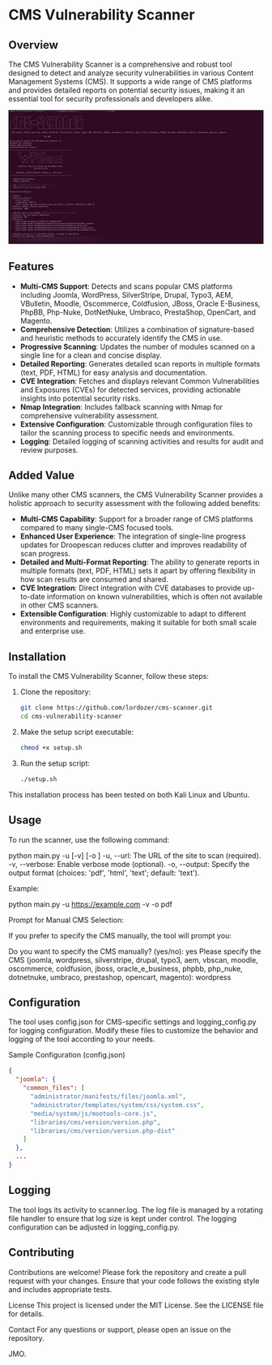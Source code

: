 # CMS Vulnerability Scanner

## Overview
The CMS Vulnerability Scanner is a comprehensive and robust tool designed to detect and analyze security vulnerabilities in various Content Management Systems (CMS). It supports a wide range of CMS platforms and provides detailed reports on potential security issues, making it an essential tool for security professionals and developers alike.

![CMS Scanner Image](img1.jpg/)

## Features
- **Multi-CMS Support**: Detects and scans popular CMS platforms including Joomla, WordPress, SilverStripe, Drupal, Typo3, AEM, VBulletin, Moodle, Oscommerce, Coldfusion, JBoss, Oracle E-Business, PhpBB, Php-Nuke, DotNetNuke, Umbraco, PrestaShop, OpenCart, and Magento.
- **Comprehensive Detection**: Utilizes a combination of signature-based and heuristic methods to accurately identify the CMS in use.
- **Progressive Scanning**: Updates the number of modules scanned on a single line for a clean and concise display.
- **Detailed Reporting**: Generates detailed scan reports in multiple formats (text, PDF, HTML) for easy analysis and documentation.
- **CVE Integration**: Fetches and displays relevant Common Vulnerabilities and Exposures (CVEs) for detected services, providing actionable insights into potential security risks.
- **Nmap Integration**: Includes fallback scanning with Nmap for comprehensive vulnerability assessment.
- **Extensive Configuration**: Customizable through configuration files to tailor the scanning process to specific needs and environments.
- **Logging**: Detailed logging of scanning activities and results for audit and review purposes.

## Added Value
Unlike many other CMS scanners, the CMS Vulnerability Scanner provides a holistic approach to security assessment with the following added benefits:
- **Multi-CMS Capability**: Support for a broader range of CMS platforms compared to many single-CMS focused tools.
- **Enhanced User Experience**: The integration of single-line progress updates for Droopescan reduces clutter and improves readability of scan progress.
- **Detailed and Multi-Format Reporting**: The ability to generate reports in multiple formats (text, PDF, HTML) sets it apart by offering flexibility in how scan results are consumed and shared.
- **CVE Integration**: Direct integration with CVE databases to provide up-to-date information on known vulnerabilities, which is often not available in other CMS scanners.
- **Extensible Configuration**: Highly customizable to adapt to different environments and requirements, making it suitable for both small scale and enterprise use.

## Installation
To install the CMS Vulnerability Scanner, follow these steps:

1. Clone the repository:
   ```bash
   git clone https://github.com/lordozer/cms-scanner.git
   cd cms-vulnerability-scanner
2. Make the setup script executable:
   ```bash
   chmod +x setup.sh

3. Run the setup script:
   ```bash
   ./setup.sh

This installation process has been tested on both Kali Linux and Ubuntu.

## Usage

To run the scanner, use the following command:

python main.py -u <URL> [-v] [-o <output format>]
-u, --url: The URL of the site to scan (required).
-v, --verbose: Enable verbose mode (optional).
-o, --output: Specify the output format (choices: 'pdf', 'html', 'text'; default: 'text').

Example:

python main.py -u https://example.com -v -o pdf

Prompt for Manual CMS Selection:

If you prefer to specify the CMS manually, the tool will prompt you:

Do you want to specify the CMS manually? (yes/no): yes
Please specify the CMS (joomla, wordpress, silverstripe, drupal, typo3, aem, vbscan, moodle, oscommerce, coldfusion, jboss, oracle_e_business, phpbb, php_nuke, dotnetnuke, umbraco, prestashop, opencart, magento): wordpress

## Configuration
The tool uses config.json for CMS-specific settings and logging_config.py for logging configuration. Modify these files to customize the behavior and logging of the tool according to your needs.

Sample Configuration (config.json)
```json
{
  "joomla": {
    "common_files": [
      "administrator/manifests/files/joomla.xml",
      "administrator/templates/system/css/system.css",
      "media/system/js/mootools-core.js",
      "libraries/cms/version/version.php",
      "libraries/cms/version/version.php-dist"
    ]
  },
  ...
}
```
## Logging

The tool logs its activity to scanner.log. The log file is managed by a rotating file handler to ensure that log size is kept under control. The logging configuration can be adjusted in logging_config.py.

## Contributing
Contributions are welcome! Please fork the repository and create a pull request with your changes. Ensure that your code follows the existing style and includes appropriate tests.

License
This project is licensed under the MIT License. See the LICENSE file for details.

Contact
For any questions or support, please open an issue on the repository.


JMO.
